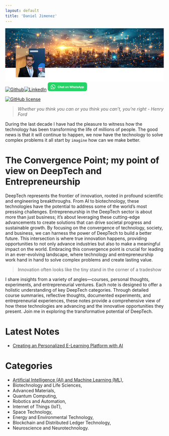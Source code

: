 ```yaml
---
layout: default
title: 'Daniel Jimenez'
---
```

![Daniel Jimenez](./assets/banner_pic.png)
[![Github](https://img.shields.io/badge/github-121013?style=for-the-badge&logo=github&logoColor=white)](https://github.com/dfjimenezt)[![LinkedIn](https://img.shields.io/badge/linkedin-%230077B5.svg?style=for-the-badge&logo=linkedin&logoColor=white)](https://linkedin.com/in/dfjimenezt)
<a aria-label="Chat on WhatsApp" href="https://wa.me/34693396247"><img alt="Chat on WhatsApp" height="28" src="./assets/WhatsAppButtonGreenSmall.svg" /></a>


[![GitHub license](https://img.shields.io/badge/license-MIT-green)](https://mit-license.org/)

>*Whether you think you can or you think you can’t, you’re right - Henry Ford*

During the last decade I have had the pleasure to witness how the technology has been transforming the life of millions of people. The good news is that it will continue to happen, we now have the technology to solve complex problems it all start by `imagine` how can we make better.

# The Convergence Point; my point of view on DeepTech and Entrepreneurship

DeepTech represents the frontier of innovation, rooted in profound scientific and engineering breakthroughs. From AI to biotechnology, these technologies have the potential to address some of the world’s most pressing challenges. Entrepreneurship in the DeepTech sector is about more than just business; it’s about leveraging these cutting-edge advancements to create solutions that can drive societal progress and sustainable growth. By focusing on the convergence of technology, society, and business, we can harness the power of DeepTech to build a better future. This intersection is where true innovation happens, providing opportunities to not only advance industries but also to make a meaningful impact on the world. Embracing this convergence point is crucial for leading in an ever-evolving landscape, where technology and entrepreneurship work hand in hand to solve complex problems and create lasting value.

> Innovation often looks like the tiny stand in the corner of a tradeshow

I share insights from a variety of angles—courses, personal thoughts, experiments, and entrepreneurial ventures. Each note is designed to offer a holistic understanding of key DeepTech categories. Through detailed course summaries, reflective thoughts, documented experiments, and entrepreneurial experiences, these notes provide a comprehensive view of how these technologies are advancing and the innovative opportunities they present. Join me in exploring the transformative potential of DeepTech.


# Latest Notes

* [Creating an Personalized E-Learning Platform with AI](./notes/courses/generative-ai-beginners.md)

# Categories

* [Artificial Intelligence (AI) and Machine Learning (ML)](./notes/ai/),
* Biotechnology and Life Sciences,
* Advanced Materials,
* Quantum Computing,
* Robotics and Automation,
* Internet of Things (IoT),
* Space Technology,
* Energy and Environmental Technology,
* Blockchain and Distributed Ledger Technology,
* Neuroscience and Neurotechnology.

 

